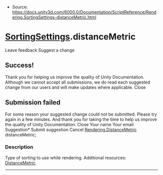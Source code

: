 * Source: https://docs.unity3d.com/6000.0/Documentation/ScriptReference/Rendering.SortingSettings-distanceMetric.html

#  [SortingSettings](https://docs.unity3d.com/6000.0/Documentation/ScriptReference/Rendering.SortingSettings.html).distanceMetric
Leave feedback
Suggest a change
## Success!
Thank you for helping us improve the quality of Unity Documentation. Although we cannot accept all submissions, we do read each suggested change from our users and will make updates where applicable.
Close
## Submission failed
For some reason your suggested change could not be submitted. Please <a>try again</a> in a few minutes. And thank you for taking the time to help us improve the quality of Unity Documentation.
Close
Your name Your email Suggestion* Submit suggestion
Cancel
[Rendering.DistanceMetric](https://docs.unity3d.com/6000.0/Documentation/ScriptReference/Rendering.DistanceMetric.html) distanceMetric; 
### Description
Type of sorting to use while rendering.
Additional resources: [DistanceMetric](https://docs.unity3d.com/6000.0/Documentation/ScriptReference/Rendering.DistanceMetric.html).
* * *
